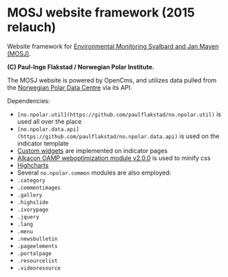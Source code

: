 # MOSJ website framework (2015 relauch)

Website framework for [Environmental Monitoring Svalbard and Jan Mayen (MOSJ)](http://www.mosj.no/en/).

**(C) Paul-Inge Flakstad / Norwegian Polar Institute.**

The MOSJ website is powered by OpenCms, and utilizes data pulled from the [Norwegian Polar Data Centre](https://data.npolar.no/) via its API.

Dependencies:
- `[no.npolar.util](https://github.com/paulflakstad/no.npolar.util)` is used all over the place
- `[no.npolar.data.api](https://github.com/paulflakstad/no.npolar.data.api)` is used on the indicator template
- [Custom widgets](https://github.com/paulflakstad/opencms-module-customwidgets) are implemented on indicator pages
- [Alkacon OAMP weboptimization module v2.0.0](https://github.com/alkacon/alkacon-oamp/tree/master/com.alkacon.opencms.v8.weboptimization) is used to minify css
- [Highcharts](http://www.highcharts.com/)
- Several `no.npolar.common` modules are also employed:
 - `.category`
 - `.commentimages`
 - `.gallery`
 - `.highslide`
 - `.ivorypage`
 - `.jquery`
 - `.lang`
 - `.menu`
 - `.newsbulletin`
 - `.pageelements`
 - `.portalpage`
 - `.resourcelist`
 - `.videoresource`
